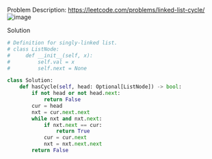 Problem Description: https://leetcode.com/problems/linked-list-cycle/
![image](https://user-images.githubusercontent.com/11685096/153467708-e385dc03-1756-4615-a1f1-b0f0c058d8d6.png)

Solution
```python
# Definition for singly-linked list.
# class ListNode:
#     def __init__(self, x):
#         self.val = x
#         self.next = None

class Solution:
    def hasCycle(self, head: Optional[ListNode]) -> bool:
        if not head or not head.next:
            return False
        cur = head
        nxt = cur.next.next
        while nxt and nxt.next:
            if nxt.next == cur:
                return True
            cur = cur.next
            nxt = nxt.next.next
        return False
```
